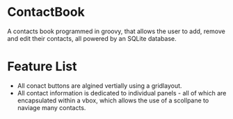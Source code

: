 # ContactBook
A contacts book programmed in groovy, that allows the user to add, remove and edit their contacts, all powered by an SQLite database.

# Feature List
- All conact buttons are algined vertially using a gridlayout.
- All contact information is dedicated to individual panels - all of which are encapsulated within a vbox, which allows the use of a scollpane to naviage many contacts.

